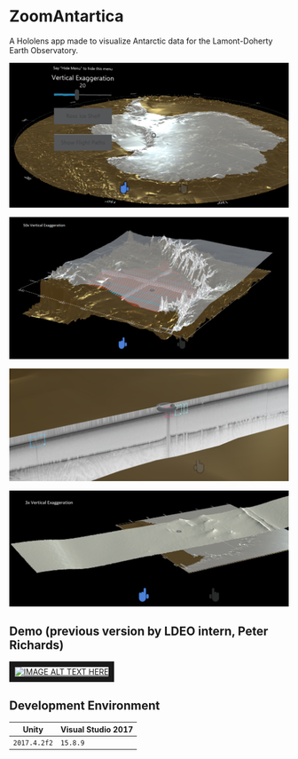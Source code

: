 # ZoomAntartica
A Hololens app made to visualize Antarctic data for the Lamont-Doherty Earth Observatory.

![alt text](https://github.com/martinjpratt/ZoomAntarctica/blob/master/Repo/ZoomAnt4.png)



![alt text](https://github.com/martinjpratt/ZoomAntarctica/blob/master/Repo/ZoomAnt1.png)



![alt text](https://github.com/martinjpratt/ZoomAntarctica/blob/master/Repo/ZoomAnt2.png)



![alt text](https://github.com/martinjpratt/ZoomAntarctica/blob/master/Repo/ZoomAnt3.png)



## Demo (previous version by LDEO intern, Peter Richards)

<a href="http://www.youtube.com/watch?feature=player_embedded&v=xx-eU0WwuZE
" target="_blank"><img src="http://img.youtube.com/vi/xx-eU0WwuZE/0.jpg" 
alt="IMAGE ALT TEXT HERE" width="240" height="180" border="10" /></a>

## Development Environment

Unity | Visual Studio 2017
--- | ---
`2017.4.2f2` | `15.8.9` |




